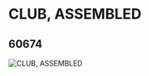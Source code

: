# CLUB, ASSEMBLED
## 60674
![CLUB, ASSEMBLED](https://lc-www-live-s.legocdn.com/media/bricks/5/2/4516984.jpg)